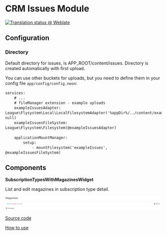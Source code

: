 # CRM Issues Module

[![Translation status @ Weblate](https://hosted.weblate.org/widgets/remp-crm/-/issues-module/svg-badge.svg)](https://hosted.weblate.org/projects/remp-crm/issues-module/)

## Configuration

### Directory

Default directory for issues, is APP_ROOT/content/issues. Directory is created automatically with first upload.

You can use other buckets for uploads, but you need to define them in your config file `app/config/config.neon`:

```neon
services:	
	# ...
	# fileManager extension - example uploads
	exampleIssuesAdapter: League\Flysystem\Local\LocalFilesystemAdapter('%appDir%/../content/examples_issues', null)
	exampleIssuesFileSystem: League\Flysystem\Filesystem(@exampleIssuesAdapter)

	applicationMountManager:
		setup:
			- mountFilesystem('exampleIssues', @exampleIssuesFileSystem)
```

## Components

**SubscriptionTypesWithMagazinesWidget**

List and edit magazines in subscription type detail.

![alt text](docs/magazines.png "List and edit magazines in subscription type detail")

[Source code](https://github.com/remp2020/crm-issues-module/blob/78e8d18663d98e4e406a18529374e73f1a78950f/src/components/SubscriptionTypesWithMagazinesWidget/SubscriptionTypesWithMagazinesWidget.php#L1)

[How to use](https://github.com/remp2020/crm-issues-module/blob/78e8d18663d98e4e406a18529374e73f1a78950f/src/IssuesModule.php#L68)
